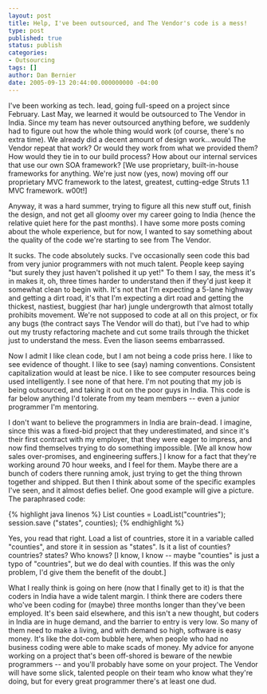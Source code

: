 ```yaml
---
layout: post
title: Help, I've been outsourced, and The Vendor's code is a mess!
type: post
published: true
status: publish
categories:
- Outsourcing
tags: []
author: Dan Bernier
date: 2005-09-13 20:44:00.000000000 -04:00
---
```


I've been working as tech. lead, going full-speed on a project since February. Last May, we learned it would be outsourced to The Vendor in India. Since my team has never outsourced anything before, we suddenly had to figure out how the whole thing would work (of course, there's no extra time). We already did a decent amount of design work...would The Vendor repeat that work? Or would they work from what we provided them? How would they tie in to our build process? How about our internal services that use our own SOA framework? [We use proprietary, built-in-house frameworks for anything. We're just now (yes, now) moving off our proprietary MVC framework to the latest, greatest, cutting-edge Struts 1.1 MVC framework. w00t!]

Anyway, it was a hard summer, trying to figure all this new stuff out, finish the design, and not get all gloomy over my career going to India (hence the relative quiet here for the past months). I have some more posts coming about the whole experience, but for now, I wanted to say something about the quality of the code we're starting to see from The Vendor.

It sucks. The code absolutely sucks. I've occasionally seen code this bad from very junior programmers with not much talent. People keep saying "but surely they just haven't polished it up yet!" To them I say, the mess it's in makes it, oh, three times harder to understand then if they'd just keep it somewhat clean to begin with. It's not that I'm expecting a 5-lane highway and getting a dirt road, it's that I'm expecting a dirt road and getting the thickest, nastiest, buggiest (har har) jungle undergrowth that almost totally prohibits movement. We're not supposed to code at all on this project, or fix any bugs (the contract says The Vendor will do that), but I've had to whip out my trusty refactoring machete and cut some trails through the thicket just to understand the mess. Even the liason seems embarrassed.

Now I admit I like clean code, but I am not being a code priss here. I like to see evidence of thought. I like to see (say) naming conventions. Consistent capitalization would at least be nice. I like to see computer resources being used intelligently. I see none of that here. I'm not pouting that my job is being outsourced, and taking it out on the poor guys in India. This code is far below anything I'd tolerate from my team members -- even a junior programmer I'm mentoring.

I don't want to believe the programmers in India are brain-dead. I imagine, since this was a fixed-bid project that they underestimated, and since it's their first contract with my employer, that they were eager to impress, and now find themselves trying to do something impossible. [We all know how sales over-promises, and engineering suffers.] I know for a fact that they're working around 70 hour weeks, and I feel for them. Maybe there are a bunch of coders there running amok, just trying to get the thing thrown together and shipped. But then I think about some of the specific examples I've seen, and it almost defies belief. One good example will give a picture. The paraphrased code:

{% highlight java linenos %}
List counties = LoadList("countries");
session.save ("states", counties);
{% endhighlight %}

Yes, you read that right. Load a list of countries, store it in a variable called "counties", and store it in session as "states". Is it a list of counties? countries? states? Who knows? [I know, I know -- maybe "counties" is just a typo of "countries", but we do deal with counties. If this was the only problem, I'd give them the benefit of the doubt.]

What I really think is going on here (now that I finally get to it) is that the coders in India have a wide talent margin. I think there are coders there who've been coding for (maybe) three months longer than they've been employed. It's been said elsewhere, and this isn't a new thought, but coders in India are in huge demand, and the barrier to entry is very low. So many of them need to make a living, and with demand so high, software is easy money. It's like the dot-com bubble here, when people who had no business coding were able to make scads of money. My advice for anyone working on a project that's been off-shored is beware of the newbie programmers -- and you'll probably have some on your project. The Vendor will have some slick, talented people on their team who know what they're doing, but for every great programmer there's at least one dud.
